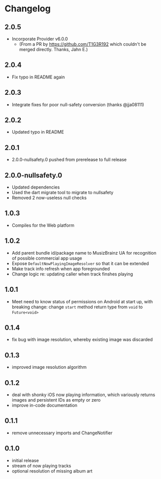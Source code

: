 # Changelog

## 2.0.5

- Incorporate Provider v6.0.0
  - (From a PR by https://github.com/T1G3R192 which couldn't be merged directly. Thanks, Jahn E.)

## 2.0.4

- Fix typo in README again

## 2.0.3

- Integrate fixes for poor null-safety conversion (thanks @jja08111)

## 2.0.2

- Updated typo in README

## 2.0.1

- 2.0.0-nullsafety.0 pushed from prerelease to full release

## 2.0.0-nullsafety.0

- Updated dependencies
- Used the dart migrate tool to migrate to nullsafety
- Removed 2 now-useless null checks

## 1.0.3

- Compiles for the Web platform

## 1.0.2

- Add parent bundle id/package name to MusizBrainz UA for recognition of possible commercial app usage
- Expose `DefaultNowPlayingImageResolver` so that it can be extended
- Make track info refresh when app foregrounded
- Change logic re: updating caller when track finshes playing

## 1.0.1

- Meet need to know status of permissions on Android at start up, with breaking change: change `start` method return type from `void` to `Future<void>`

## 0.1.4

- fix bug with image resolution, whereby existing image was discarded

## 0.1.3

- improved image resolution algorithm

## 0.1.2

- deal with shonky iOS now playing information, which variously returns
  images and persistent IDs as empty or zero
- improve in-code documentation

## 0.1.1

- remove unnecessary imports and ChangeNotifier

## 0.1.0

- initial release
- stream of now playing tracks
- optional resolution of missing album art

